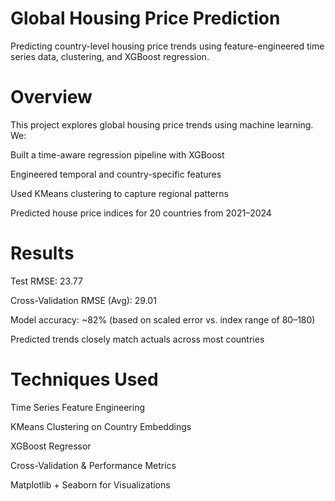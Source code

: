 # Global Housing Price Prediction

Predicting country-level housing price trends using feature-engineered time series data, clustering, and XGBoost regression.

# Overview
This project explores global housing price trends using machine learning. We:

Built a time-aware regression pipeline with XGBoost

Engineered temporal and country-specific features

Used KMeans clustering to capture regional patterns

Predicted house price indices for 20 countries from 2021–2024

# Results
Test RMSE: 23.77

Cross-Validation RMSE (Avg): 29.01

Model accuracy: ~82% (based on scaled error vs. index range of 80–180)

Predicted trends closely match actuals across most countries

# Techniques Used
Time Series Feature Engineering

KMeans Clustering on Country Embeddings

XGBoost Regressor

Cross-Validation & Performance Metrics

Matplotlib + Seaborn for Visualizations
